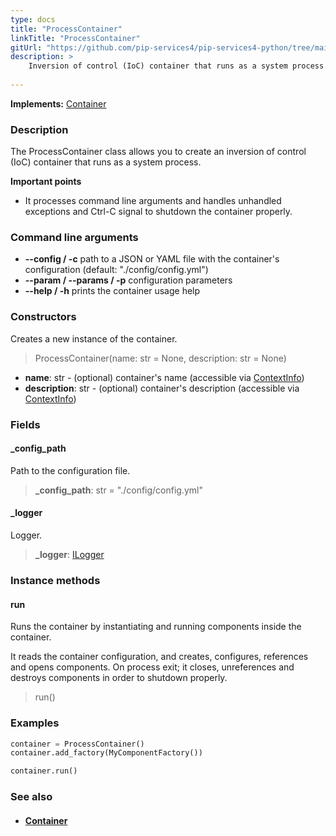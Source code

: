```yaml
---
type: docs
title: "ProcessContainer"
linkTitle: "ProcessContainer"
gitUrl: "https://github.com/pip-services4/pip-services4-python/tree/main/pip-services4-components-python"
description: >
    Inversion of control (IoC) container that runs as a system process.
   
---
```


**Implements:** [Container](../container)

### Description

The ProcessContainer class allows you to create an inversion of control (IoC) container that runs as a system process.

**Important points**

- It processes command line arguments and handles unhandled exceptions and Ctrl-C signal to shutdown the container properly.

### Command line arguments
- **--config / -c**            path to a JSON or YAML file with the container's configuration (default: "./config/config.yml")
- **--param / --params / -p**   configuration parameters
- **--help / -h**              prints the container usage help

### Constructors
Creates a new instance of the container.

> ProcessContainer(name: str = None, description: str = None)

- **name**: str - (optional) container's name (accessible via [ContextInfo](../../../components/context/context_info))
- **description**: str - (optional) container's description (accessible via [ContextInfo](../../../components/context/context_info))

### Fields

<span class="hide-title-link">

#### _config_path
Path to the configuration file.
> **_config_path**: str = "./config/config.yml"

#### _logger
Logger.
> **_logger**: [ILogger](../../../observability/log/ilogger)

</span>

### Instance methods

#### run
Runs the container by instantiating and running components inside the container.

It reads the container configuration, and creates, configures, references and opens components.
On process exit; it closes, unreferences and destroys components in order to shutdown properly.

> run()

### Examples

```python
container = ProcessContainer()
container.add_factory(MyComponentFactory())

container.run()
```

### See also
- #### [Container](../container)
